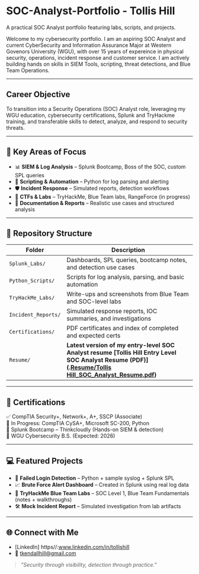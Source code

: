 # SOC-Analyst-Portfolio - Tollis Hill
A practical SOC Analyst portfolio featuring labs, scripts, and projects.

Welcome to my cybersecurity portfolio. I am an aspiring SOC Analyst and current CyberSecurity and Information Assurance Major at Western Govenors University (WGU), with over 15 years of expereince in physical security, operations, incident response and customer service. I am actively building hands on skills in SIEM Tools, scripting, threat detections, and Blue Team Operations.

---

## Career Objective
To transition into a Security Operations (SOC) Analyst role, leveraging my WGU education, cybersecurity certifications, Splunk and TryHackme training, and transferable skills to detect, analyze, and respond to security threats.

---

## 🔧 Key Areas of Focus

- 📊 **SIEM & Log Analysis** – Splunk Bootcamp, Boss of the SOC, custom SPL queries
- 🐍 **Scripting & Automation** – Python for log parsing and alerting
- 🛡️ **Incident Response** – Simulated reports, detection workflows
- 🧪 **CTFs & Labs** – TryHackMe, Blue Team labs, RangeForce (in progress)
- 📁 **Documentation & Reports** – Realistic use cases and structured analysis

---

## 📁 Repository Structure

| Folder              | Description |
|---------------------|-------------|
| `Splunk_Labs/`      | Dashboards, SPL queries, bootcamp notes, and detection use cases |
| `Python_Scripts/`   | Scripts for log analysis, parsing, and basic automation |
| `TryHackMe_Labs/`   | Write-ups and screenshots from Blue Team and SOC-level labs |
| `Incident_Reports/` | Simulated response reports, IOC summaries, and investigations |
| `Certifications/`   | PDF certificates and index of completed and expected certs |
| `Resume/`           | **Latest version of my entry-level SOC Analyst resume [Tollis Hill Entry Level SOC Analyst Resume (PDF)] (.[Resume/Tollis Hill_SOC_Analyst_Resume.pdf](https://github.com/mustang6944/SOC-Analyst-Portfolio/blob/main/Resume/Tollis%20Hill_SOC_Analyst_Resume.pdf))**|

---

## 🧾 Certifications

✅ CompTIA Security+, Network+, A+, SSCP (Associate)  
🔄 In Progress: CompTIA CySA+, Microsoft SC-200, Python  
🎯 Splunk Bootcamp – Thinkcloudly (Hands-on SIEM & detection)  
🧠 WGU Cybersecurity B.S. (Expected: 2026)


---

## 💻 Featured Projects

- 🧠 **Failed Login Detection** – Python + sample syslog + Splunk SPL
- 📈 **Brute Force Alert Dashboard** – Created in Splunk using real log data
- 📓 **TryHackMe Blue Team Labs** – SOC Level 1, Blue Team Fundamentals (notes + walkthroughs)
- 🛠️ **Mock Incident Report** – Simulated investigation from lab artifacts

---

## 🌐 Connect with Me

- [LinkedIn] https//:www.linkedin.com/in/tollishill 
- 📧 tkendallhill@gmail.com  

> *"Security through visibility, detection through practice."*


